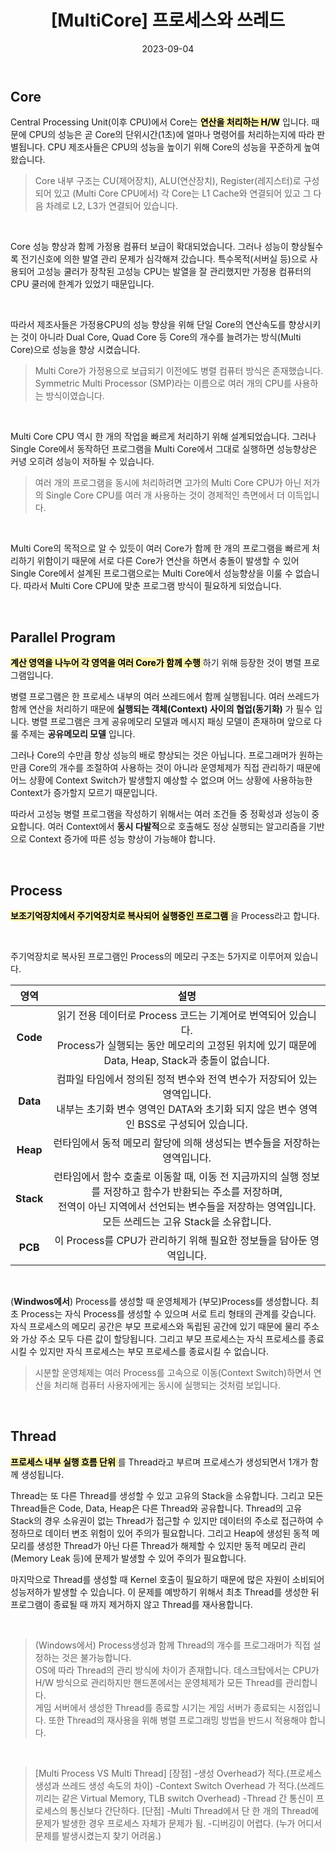 ﻿---
title:  "[MultiCore] 프로세스와 쓰레드"
excerpt: "프로세스와 쓰레드의 개념을 확인해봅니다."

categories: [CS, MultiCore]
tags: [MultiCore, C&#47;C&#43;&#43;, CS, OS]

toc: true
toc_sticky: true
 
date: 2023-09-04
last_modified_at: 2024-08-08
---

## Core
Central Processing Unit(이후 CPU)에서 Core는 <span style="color:black;background-color:#fff5b1"> **연산을 처리하는 H/W**</span> 입니다.
때문에 CPU의 성능은 곧 Core의 단위시간(1초)에 얼마나 명령어를 처리하는지에 따라 판별됩니다.
CPU 제조사들은 CPU의 성능을 높이기 위해 Core의 성능을 꾸준하게 높여왔습니다.

>Core 내부 구조는 CU(제어장치), ALU(연산장치), Register(레지스터)로 구성되어 있고
(Multi Core CPU에서) 각 Core는 L1 Cache와 연결되어 있고
그 다음 차례로 L2, L3가 연결되어 있습니다.

<br/>

Core 성능 향상과 함께 가정용 컴퓨터 보급이 확대되었습니다.
그러나 성능이 향상될수록 전기신호에 의한 발열 관리 문제가 심각해져 갔습니다.
특수목적(서버실 등)으로 사용되어 고성능 쿨러가 장착된 고성능 CPU는 발열을 잘 관리했지만
가정용 컴퓨터의 CPU 쿨러에 한계가 있었기 때문입니다.

<br/>

따라서 제조사들은 가정용CPU의 성능 향상을 위해 단일 Core의 연산속도를 향상시키는 것이 아니라
Dual Core, Quad Core 등 Core의 개수를 늘려가는 방식(Multi Core)으로 성능을 향상 시켰습니다.
>Multi Core가 가정용으로 보급되기 이전에도 병렬 컴퓨터 방식은 존재했습니다.
Symmetric Multi Processor (SMP)라는 이름으로 여러 개의 CPU를 사용하는 방식이였습니다.

<br/>

Multi Core CPU 역시 한 개의 작업을 빠르게 처리하기 위해 설계되었습니다.
그러나 Single Core에서 동작하던 프로그램을 Multi Core에서 그대로 실행하면
성능향상은 커녕 오히려 성능이 저하될 수 있습니다.

>여러 개의 프로그램을 동시에 처리하려면 고가의 Multi Core CPU가 아닌
저가의 Single Core CPU를 여러 개 사용하는 것이 경제적인 측면에서 더 이득입니다.

<br/>

Multi Core의 목적으로 알 수 있듯이
여러 Core가 함께 한 개의 프로그램을 빠르게 처리하기 위함이기 때문에
서로 다른 Core가 연산을 하면서 충돌이 발생할 수 있어
Single Core에서 설계된 프로그램으로는 Multi Core에서 성능향상을 이룰 수 없습니다.
따라서 Multi Core CPU에 맞춘 프로그램 방식이 필요하게 되었습니다.

<br/>

## Parallel Program
<span style="color:black;background-color:#fff5b1"> __계산 영역을 나누어 각 영역을 여러 Core가 함께 수행__ </span>하기 위해 등장한 것이 병렬 프로그램입니다.

병렬 프로그램은 한 프로세스 내부의 여러 쓰레드에서 함께 실행됩니다.
여러 쓰레드가 함께 연산을 처리하기 때문에
**실행되는 객체(Context) 사이의 협업(동기화)** 가 필수 입니다.
병렬 프로그램은 크게 공유메모리 모델과 메시지 패싱 모델이 존재하며
앞으로 다룰 주제는 **공유메모리 모델** 입니다.

그러나 Core의 수만큼 항상 성능의 배로 향상되는 것은 아닙니다.
프로그래머가 원하는 만큼 Core의 개수를 조절하여 사용하는 것이 아니라
운영체제가 직접 관리하기 때문에 어느 상황에 Context Switch가 발생할지 예상할 수 없으며
어느 상황에 사용하능한 Context가 증가할지 모르기 때문입니다.

따라서 고성능 병렬 프로그램을 작성하기 위해서는 여러 조건들 중 정확성과 성능이 중요합니다.
여러 Context에서 **동시 다발적**으로 호출해도 정상 실행되는 알고리즘을 기반으로
Context 증가에 따른 성능 향상이 가능해야 합니다.

<br/>

## Process
<span style="color:black;background-color:#fff5b1"> __보조기억장치에서 주기억장치로 복사되어 실행중인 프로그램__ </span>을 Process라고 합니다.

<br/>

주기억장치로 복사된 프로그램인 Process의 메모리 구조는 5가지로 이루어져 있습니다.

|   영역    |                                                                                                       설명                                                                                                        |
| :-------: | :---------------------------------------------------------------------------------------------------------------------------------------------------------------------------------------------------------------: |
| **Code**  |                         읽기 전용 데이터로 Process 코드는 기계어로 번역되어 있습니다.<br/>Process가 실행되는 동안 메모리의 고정된 위치에 있기 때문에 Data, Heap, Stack과 충돌이 없습니다.                         |
| **Data**  |                        컴파일 타임에서 정의된 정적 변수와 전역 변수가 저장되어 있는 영역입니다.<br/>내부는 초기화 변수 영역인 DATA와 초기화 되지 않은 변수 영역인 BSS로 구성되어 있습니다.                        |
| **Heap**  |                                                                     런타임에서 동적 메모리 할당에 의해 생성되는 변수들을 저장하는 영역입니다.                                                                     |
| **Stack** | 런타임에서 함수 호출로 이동할 때, 이동 전 지금까지의 실행 정보를 저장하고 함수가 반환되는 주소를 저장하며,<br/>전역이 아닌 지역에서 선언되는 변수들을 저장하는 영역입니다. 모든 쓰레드는 고유 Stack을 소유합니다. |
|  **PCB**  |                                                                        이 Process를 CPU가 관리하기 위해 필요한 정보들을 담아둔 영역입니다.                                                                        |

<br/>

(**Windwos에서**) Process를 생성할 때 운영체제가 (부모)Process를 생성합니다.
최초 Process는 자식 Process를 생성할 수 있으며 서로 트리 형태의 관계를 갖습니다.
자식 프로세스의 메모리 공간은 부모 프로세스와 독립된 공간에 있기 때문에 
물리 주소와 가상 주소 모두 다른 값이 할당됩니다.
그리고 부모 프로세스는 자식 프로세스를 종료시킬 수 있지만 
자식 프로세스는 부모 프로세스를 종료시킬 수 없습니다.

>시분할 운영체제는 여러 Process를 고속으로 이동(Context Switch)하면서 연산을 처리해
컴퓨터 사용자에게는 동시에 실행되는 것처럼 보입니다.

<br/>

## Thread
<span style="color:black;background-color:#fff5b1"> __프로세스 내부 실행 흐름 단위__ </span>를 Thread라고 부르며 프로세스가 생성되면서 1개가 함께 생성됩니다.

Thread는 또 다른 Thread를 생성할 수 있고 고유의 Stack을 소유합니다.
그리고 모든 Thread들은 Code, Data, Heap은 다른 Thread와 공유합니다.
Thread의 고유 Stack의 경우 소유권이 없는 Thread가 접근할 수 있지만
데이터의 주소로 접근하여 수정하므로 데이터 변조 위험이 있어 주의가 필요합니다.
그리고 Heap에 생성된 동적 메모리를 생성한 Thread가 아닌 다른 Thread가 해제할 수 있지만
동적 메모리 관리(Memory Leak 등)에 문제가 발생할 수 있어 주의가 필요합니다.

마지막으로 Thread를 생성할 때 Kernel 호출이 필요하기 때문에 많은 자원이 소비되어
성능저하가 발생할 수 있습니다.
이 문제를 예방하기 위해서 최초 Thread를 생성한 뒤 프로그램이 종료될 때 까지 제거하지 않고
Thread를 재사용합니다.

<br/>

>(Windows에서) Process생성과 함께 Thread의 개수를
프로그래머가 직접 설정하는 것은 불가능합니다.<br/>
OS에 따라 Thread의 관리 방식에 차이가 존재합니다.
데스크탑에서는 CPU가 H/W 방식으로 관리하지만 
핸드폰에서는 운영체제가 모든 Thread를 관리합니다.<br/>
게임 서버에서 생성한 Thread를 종료할 시기는 게임 서버가 종료되는 시점입니다.
또한 Thread의 재사용을 위해 병렬 프로그래밍 방법을 반드시 적용해야 합니다.

<br/>

>[Multi Process VS Multi Thread]
[장점]
-생성 Overhead가 적다.(프로세스 생성과 쓰레드 생성 속도의 차이)
-Context Switch Overhead 가 적다.(쓰레드끼리는 같은 Virtual Memory, TLB switch Overhead)
-Thread 간 통신이 프로세스의 통신보다 간단하다.
[단점]
-Multi Thread에서 단 한 개의 Thread에 문제가 발생한 경우 프로세스 자체가 문제가 됨.
-디버깅이 어렵다. (누가 어디서 문제를 발생시켰는지 찾기 어려움.)

<br/>
